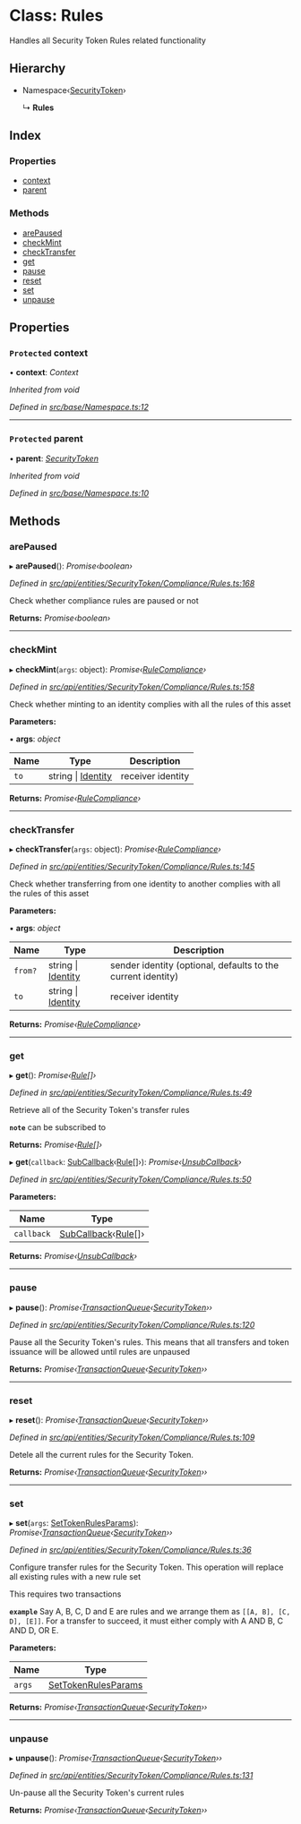 # Class: Rules

Handles all Security Token Rules related functionality

## Hierarchy

* Namespace‹[SecurityToken](securitytoken.md)›

  ↳ **Rules**

## Index

### Properties

* [context](rules.md#protected-context)
* [parent](rules.md#protected-parent)

### Methods

* [arePaused](rules.md#arepaused)
* [checkMint](rules.md#checkmint)
* [checkTransfer](rules.md#checktransfer)
* [get](rules.md#get)
* [pause](rules.md#pause)
* [reset](rules.md#reset)
* [set](rules.md#set)
* [unpause](rules.md#unpause)

## Properties

### `Protected` context

• **context**: *Context*

*Inherited from void*

*Defined in [src/base/Namespace.ts:12](https://github.com/PolymathNetwork/polymesh-sdk/blob/91d79c8/src/base/Namespace.ts#L12)*

___

### `Protected` parent

• **parent**: *[SecurityToken](securitytoken.md)*

*Inherited from void*

*Defined in [src/base/Namespace.ts:10](https://github.com/PolymathNetwork/polymesh-sdk/blob/91d79c8/src/base/Namespace.ts#L10)*

## Methods

###  arePaused

▸ **arePaused**(): *Promise‹boolean›*

*Defined in [src/api/entities/SecurityToken/Compliance/Rules.ts:168](https://github.com/PolymathNetwork/polymesh-sdk/blob/91d79c8/src/api/entities/SecurityToken/Compliance/Rules.ts#L168)*

Check whether compliance rules are paused or not

**Returns:** *Promise‹boolean›*

___

###  checkMint

▸ **checkMint**(`args`: object): *Promise‹[RuleCompliance](../interfaces/rulecompliance.md)›*

*Defined in [src/api/entities/SecurityToken/Compliance/Rules.ts:158](https://github.com/PolymathNetwork/polymesh-sdk/blob/91d79c8/src/api/entities/SecurityToken/Compliance/Rules.ts#L158)*

Check whether minting to an identity complies with all the rules of this asset

**Parameters:**

▪ **args**: *object*

Name | Type | Description |
------ | ------ | ------ |
`to` | string &#124; [Identity](identity.md) | receiver identity  |

**Returns:** *Promise‹[RuleCompliance](../interfaces/rulecompliance.md)›*

___

###  checkTransfer

▸ **checkTransfer**(`args`: object): *Promise‹[RuleCompliance](../interfaces/rulecompliance.md)›*

*Defined in [src/api/entities/SecurityToken/Compliance/Rules.ts:145](https://github.com/PolymathNetwork/polymesh-sdk/blob/91d79c8/src/api/entities/SecurityToken/Compliance/Rules.ts#L145)*

Check whether transferring from one identity to another complies with all the rules of this asset

**Parameters:**

▪ **args**: *object*

Name | Type | Description |
------ | ------ | ------ |
`from?` | string &#124; [Identity](identity.md) | sender identity (optional, defaults to the current identity) |
`to` | string &#124; [Identity](identity.md) | receiver identity  |

**Returns:** *Promise‹[RuleCompliance](../interfaces/rulecompliance.md)›*

___

###  get

▸ **get**(): *Promise‹[Rule](../interfaces/rule.md)[]›*

*Defined in [src/api/entities/SecurityToken/Compliance/Rules.ts:49](https://github.com/PolymathNetwork/polymesh-sdk/blob/91d79c8/src/api/entities/SecurityToken/Compliance/Rules.ts#L49)*

Retrieve all of the Security Token's transfer rules

**`note`** can be subscribed to

**Returns:** *Promise‹[Rule](../interfaces/rule.md)[]›*

▸ **get**(`callback`: [SubCallback](../globals.md#subcallback)‹[Rule](../interfaces/rule.md)[]›): *Promise‹[UnsubCallback](../globals.md#unsubcallback)›*

*Defined in [src/api/entities/SecurityToken/Compliance/Rules.ts:50](https://github.com/PolymathNetwork/polymesh-sdk/blob/91d79c8/src/api/entities/SecurityToken/Compliance/Rules.ts#L50)*

**Parameters:**

Name | Type |
------ | ------ |
`callback` | [SubCallback](../globals.md#subcallback)‹[Rule](../interfaces/rule.md)[]› |

**Returns:** *Promise‹[UnsubCallback](../globals.md#unsubcallback)›*

___

###  pause

▸ **pause**(): *Promise‹[TransactionQueue](transactionqueue.md)‹[SecurityToken](securitytoken.md)››*

*Defined in [src/api/entities/SecurityToken/Compliance/Rules.ts:120](https://github.com/PolymathNetwork/polymesh-sdk/blob/91d79c8/src/api/entities/SecurityToken/Compliance/Rules.ts#L120)*

Pause all the Security Token's rules. This means that all transfers and token issuance will be allowed until rules are unpaused

**Returns:** *Promise‹[TransactionQueue](transactionqueue.md)‹[SecurityToken](securitytoken.md)››*

___

###  reset

▸ **reset**(): *Promise‹[TransactionQueue](transactionqueue.md)‹[SecurityToken](securitytoken.md)››*

*Defined in [src/api/entities/SecurityToken/Compliance/Rules.ts:109](https://github.com/PolymathNetwork/polymesh-sdk/blob/91d79c8/src/api/entities/SecurityToken/Compliance/Rules.ts#L109)*

Detele all the current rules for the Security Token.

**Returns:** *Promise‹[TransactionQueue](transactionqueue.md)‹[SecurityToken](securitytoken.md)››*

___

###  set

▸ **set**(`args`: [SetTokenRulesParams](../interfaces/settokenrulesparams.md)): *Promise‹[TransactionQueue](transactionqueue.md)‹[SecurityToken](securitytoken.md)››*

*Defined in [src/api/entities/SecurityToken/Compliance/Rules.ts:36](https://github.com/PolymathNetwork/polymesh-sdk/blob/91d79c8/src/api/entities/SecurityToken/Compliance/Rules.ts#L36)*

Configure transfer rules for the Security Token. This operation will replace all existing rules with a new rule set

This requires two transactions

**`example`** Say A, B, C, D and E are rules and we arrange them as `[[A, B], [C, D], [E]]`.
For a transfer to succeed, it must either comply with A AND B, C AND D, OR E.

**Parameters:**

Name | Type |
------ | ------ |
`args` | [SetTokenRulesParams](../interfaces/settokenrulesparams.md) |

**Returns:** *Promise‹[TransactionQueue](transactionqueue.md)‹[SecurityToken](securitytoken.md)››*

___

###  unpause

▸ **unpause**(): *Promise‹[TransactionQueue](transactionqueue.md)‹[SecurityToken](securitytoken.md)››*

*Defined in [src/api/entities/SecurityToken/Compliance/Rules.ts:131](https://github.com/PolymathNetwork/polymesh-sdk/blob/91d79c8/src/api/entities/SecurityToken/Compliance/Rules.ts#L131)*

Un-pause all the Security Token's current rules

**Returns:** *Promise‹[TransactionQueue](transactionqueue.md)‹[SecurityToken](securitytoken.md)››*

